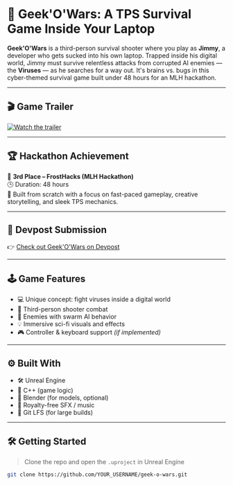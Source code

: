 # 🧠 Geek'O'Wars: A TPS Survival Game Inside Your Laptop

**Geek'O'Wars** is a third-person survival shooter where you play as **Jimmy**, a developer who gets sucked into his own laptop. Trapped inside his digital world, Jimmy must survive relentless attacks from corrupted AI enemies — the **Viruses** — as he searches for a way out. It's brains vs. bugs in this cyber-themed survival game built under 48 hours for an MLH hackathon.

---

## 🎬 Game Trailer

[![Watch the trailer](https://img.youtube.com/vi/Ev9z2NhpzhQ/0.jpg)](https://youtu.be/Ev9z2NhpzhQ)

---

## 🏆 Hackathon Achievement

🥉 **3rd Place – FrostHacks (MLH Hackathon)**  
🕒 Duration: 48 hours  
🎯 Built from scratch with a focus on fast-paced gameplay, creative storytelling, and sleek TPS mechanics.

---

## 🔗 Devpost Submission

👉 [Check out Geek'O'Wars on Devpost](https://devpost.com/software/geek-o-wars)

---

## 🕹️ Game Features

- 💻 Unique concept: fight viruses inside a digital world
- 🔫 Third-person shooter combat
- 🧠 Enemies with swarm AI behavior
- 💡 Immersive sci-fi visuals and effects
- 🎮 Controller & keyboard support *(if implemented)*

---

## ⚙️ Built With

- 🛠️ Unreal Engine
- 🧠 C++ (game logic)
- 🎨 Blender (for models, optional)
- 🎼 Royalty-free SFX / music
- 🧪 Git LFS (for large builds)

---

## 🛠️ Getting Started

> Clone the repo and open the `.uproject` in Unreal Engine

```bash
git clone https://github.com/YOUR_USERNAME/geek-o-wars.git
